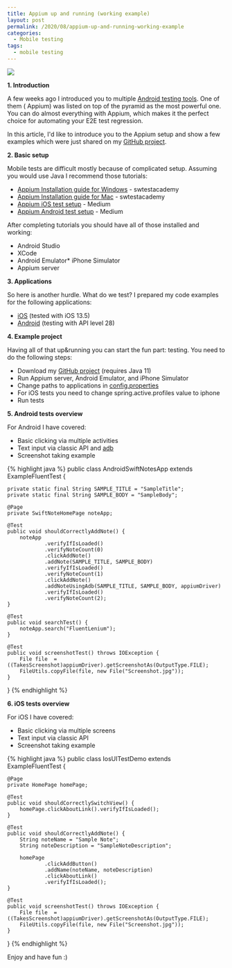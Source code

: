 ```yaml
---
title: Appium up and running (working example)
layout: post
permalink: /2020/08/appium-up-and-running-working-example
categories:
  - Mobile testing
tags:
  - mobile testing 
---
```


![](/images/blog/images-2.png)

**1\. Introduction**

A few weeks ago I introduced you to
multiple [Android testing tools](https://www.awesome-testing.com/2020/04/android-testing-tools.html). One of them (
Appium) was listed on top of the pyramid as the most powerful one. You can do almost everything with Appium, which makes
it the perfect choice for automating your E2E test regression.

In this article, I'd like to introduce you to the Appium setup and show a few examples which were just shared on
my [GitHub project](https://github.com/slawekradzyminski/appium-example).

**2\. Basic setup**

Mobile tests are difficult mostly because of complicated setup. Assuming you would use Java I recommend those tutorials:

- [Appium Installation guide for Windows](https://www.swtestacademy.com/appium-tutorial/) - swtestacademy
- [Appium Installation guide for Mac](https://www.swtestacademy.com/how-to-install-appium-on-mac/) - swtestacademy
- [Appium iOS test setup](https://medium.com/2359media/tutorial-automated-testing-on-ios-with-appium-test-ng-and-java-on-mac-bc115d0ec881) -
Medium
- [Appium Android test setup](https://medium.com/2359media/tutorial-automated-testing-on-android-and-ios-with-appium-testng-and-java-on-mac-210119edf323) -
Medium

After completing tutorials you should have all of those installed and working:

- Android Studio 
- XCode
- Android Emulator* iPhone Simulator
- Appium server

**3\. Applications**

So here is another hurdle. What do we test? I prepared my code examples for the following applications:

- [iOS](https://github.com/King-of-Spades/AppCenter-Samples/tree/master/Appium/iOS) (tested with iOS 13.5)
- [Android](https://github.com/King-of-Spades/AppCenter-Samples/tree/master/Appium/Android) (testing with API level 28)

**4\. Example project**

Having all of that up&running you can start the fun part: testing. You need to do the following steps:

- Download my [GitHub project](https://github.com/slawekradzyminski/appium-example) (requires Java 11)
- Run Appium server, Android Emulator, and iPhone Simulator
- Change paths to applications
in [config.properties](https://github.com/slawekradzyminski/appium-example/blob/master/src/main/resources/config.properties)
- For iOS tests you need to change spring.active.profiles value to iphone
- Run tests

**5\. Android tests overview**

For Android I have covered:

- Basic clicking via multiple activities
- Text input via classic API and [adb](https://developer.android.com/studio/command-line/adb)
- Screenshot taking example

{% highlight java %}
public class AndroidSwiftNotesApp extends ExampleFluentTest {

    private static final String SAMPLE_TITLE = "SampleTitle";
    private static final String SAMPLE_BODY = "SampleBody";

    @Page
    private SwiftNoteHomePage noteApp;

    @Test
    public void shouldCorrectlyAddNote() {
        noteApp
                .verifyIfIsLoaded()
                .verifyNoteCount(0)
                .clickAddNote()
                .addNote(SAMPLE_TITLE, SAMPLE_BODY)
                .verifyIfIsLoaded()
                .verifyNoteCount(1)
                .clickAddNote()
                .addNoteUsingAdb(SAMPLE_TITLE, SAMPLE_BODY, appiumDriver)
                .verifyIfIsLoaded()
                .verifyNoteCount(2);
    }

    @Test
    public void searchTest() {
        noteApp.search("FluentLenium");
    }

    @Test
    public void screenshotTest() throws IOException {
        File file  = ((TakesScreenshot)appiumDriver).getScreenshotAs(OutputType.FILE);
        FileUtils.copyFile(file, new File("Screenshot.jpg"));
    }

}
{% endhighlight %}

**6\. iOS tests overview**

For iOS I have covered:

- Basic clicking via multiple screens
- Text input via classic API
- Screenshot taking example

{% highlight java %}
public class IosUITestDemo extends ExampleFluentTest {

    @Page
    private HomePage homePage;

    @Test
    public void shouldCorrectlySwitchView() {
        homePage.clickAboutLink().verifyIfIsLoaded();
    }

    @Test
    public void shouldCorrectlyAddNote() {
        String noteName = "Sample Note";
        String noteDescription = "SampleNoteDescription";

        homePage
                .clickAddButton()
                .addName(noteName, noteDescription)
                .clickAboutLink()
                .verifyIfIsLoaded();
    }

    @Test
    public void screenshotTest() throws IOException {
        File file  = ((TakesScreenshot)appiumDriver).getScreenshotAs(OutputType.FILE);
        FileUtils.copyFile(file, new File("Screenshot.jpg"));
    }
}
{% endhighlight %}

Enjoy and have fun :)
